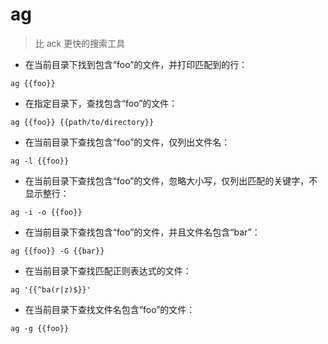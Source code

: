 # ag

> 比 ack 更快的搜索工具

- 在当前目录下找到包含“foo”的文件，并打印匹配到的行：

`ag {{foo}}`

- 在指定目录下，查找包含“foo”的文件：

`ag {{foo}} {{path/to/directory}}`

- 在当前目录下查找包含“foo”的文件，仅列出文件名：

`ag -l {{foo}}`

- 在当前目录下查找包含“foo”的文件，忽略大小写，仅列出匹配的关键字，不显示整行：

`ag -i -o {{foo}}`

- 在当前目录下查找包含“foo”的文件，并且文件名包含“bar”：

`ag {{foo}} -G {{bar}}`

- 在当前目录下查找匹配正则表达式的文件：

`ag '{{^ba(r|z)$}}'`

- 在当前目录下查找文件名包含“foo”的文件：

`ag -g {{foo}}`

[#]: contributors: ([王兴宇]，[TJ.RED])